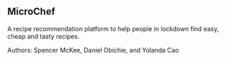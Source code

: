 ## MicroChef

A recipe recommendation platform to help people in lockdown find easy, cheap and tasty recipes.

Authors: Spencer McKee, Daniel Obichie, and Yolanda Cao
